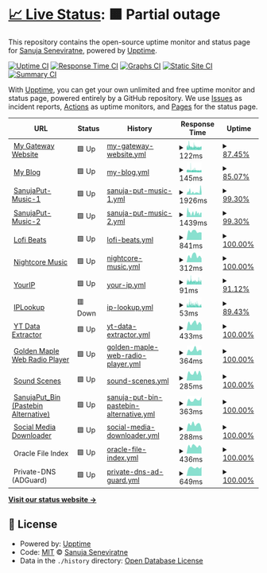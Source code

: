 # [📈 Live Status](https://status.sanuja.biz): <!--live status--> **🟧 Partial outage**

This repository contains the open-source uptime monitor and status page for [Sanuja Seneviratne](https://sanuja.biz/), powered by [Upptime](https://github.com/upptime/upptime).

[![Uptime CI](https://github.com/SanujaNS/SanujaPut-Status/workflows/Uptime%20CI/badge.svg)](https://github.com/SanujaNS/SanujaPut-Status/actions?query=workflow%3A%22Uptime+CI%22)
[![Response Time CI](https://github.com/SanujaNS/SanujaPut-Status/workflows/Response%20Time%20CI/badge.svg)](https://github.com/SanujaNS/SanujaPut-Status/actions?query=workflow%3A%22Response+Time+CI%22)
[![Graphs CI](https://github.com/SanujaNS/SanujaPut-Status/workflows/Graphs%20CI/badge.svg)](https://github.com/SanujaNS/SanujaPut-Status/actions?query=workflow%3A%22Graphs+CI%22)
[![Static Site CI](https://github.com/SanujaNS/SanujaPut-Status/workflows/Static%20Site%20CI/badge.svg)](https://github.com/SanujaNS/SanujaPut-Status/actions?query=workflow%3A%22Static+Site+CI%22)
[![Summary CI](https://github.com/SanujaNS/SanujaPut-Status/workflows/Summary%20CI/badge.svg)](https://github.com/SanujaNS/SanujaPut-Status/actions?query=workflow%3A%22Summary+CI%22)

With [Upptime](https://upptime.js.org), you can get your own unlimited and free uptime monitor and status page, powered entirely by a GitHub repository. We use [Issues](https://github.com/SanujaNS/SanujaPut-Status/issues) as incident reports, [Actions](https://github.com/SanujaNS/SanujaPut-Status/actions) as uptime monitors, and [Pages](https://status.sanuja.biz) for the status page.

<!--start: status pages-->
<!-- This summary is generated by Upptime (https://github.com/upptime/upptime) -->
<!-- Do not edit this manually, your changes will be overwritten -->
<!-- prettier-ignore -->
| URL | Status | History | Response Time | Uptime |
| --- | ------ | ------- | ------------- | ------ |
| <img alt="" src="https://icons.duckduckgo.com/ip3/sanuja.biz.ico" height="13"> [My Gateway Website](https://sanuja.biz/) | 🟩 Up | [my-gateway-website.yml](https://github.com/SanujaNS/SanujaPut-Status/commits/HEAD/history/my-gateway-website.yml) | <details><summary><img alt="Response time graph" src="./graphs/my-gateway-website/response-time-week.png" height="20"> 122ms</summary><br><a href="https://status.sanuja.biz/history/my-gateway-website"><img alt="Response time 90" src="https://img.shields.io/endpoint?url=https%3A%2F%2Fraw.githubusercontent.com%2FSanujaNS%2FSanujaPut-Status%2FHEAD%2Fapi%2Fmy-gateway-website%2Fresponse-time.json"></a><br><a href="https://status.sanuja.biz/history/my-gateway-website"><img alt="24-hour response time 115" src="https://img.shields.io/endpoint?url=https%3A%2F%2Fraw.githubusercontent.com%2FSanujaNS%2FSanujaPut-Status%2FHEAD%2Fapi%2Fmy-gateway-website%2Fresponse-time-day.json"></a><br><a href="https://status.sanuja.biz/history/my-gateway-website"><img alt="7-day response time 122" src="https://img.shields.io/endpoint?url=https%3A%2F%2Fraw.githubusercontent.com%2FSanujaNS%2FSanujaPut-Status%2FHEAD%2Fapi%2Fmy-gateway-website%2Fresponse-time-week.json"></a><br><a href="https://status.sanuja.biz/history/my-gateway-website"><img alt="30-day response time 117" src="https://img.shields.io/endpoint?url=https%3A%2F%2Fraw.githubusercontent.com%2FSanujaNS%2FSanujaPut-Status%2FHEAD%2Fapi%2Fmy-gateway-website%2Fresponse-time-month.json"></a><br><a href="https://status.sanuja.biz/history/my-gateway-website"><img alt="1-year response time 95" src="https://img.shields.io/endpoint?url=https%3A%2F%2Fraw.githubusercontent.com%2FSanujaNS%2FSanujaPut-Status%2FHEAD%2Fapi%2Fmy-gateway-website%2Fresponse-time-year.json"></a></details> | <details><summary><a href="https://status.sanuja.biz/history/my-gateway-website">87.45%</a></summary><a href="https://status.sanuja.biz/history/my-gateway-website"><img alt="All-time uptime 99.65%" src="https://img.shields.io/endpoint?url=https%3A%2F%2Fraw.githubusercontent.com%2FSanujaNS%2FSanujaPut-Status%2FHEAD%2Fapi%2Fmy-gateway-website%2Fuptime.json"></a><br><a href="https://status.sanuja.biz/history/my-gateway-website"><img alt="24-hour uptime 85.04%" src="https://img.shields.io/endpoint?url=https%3A%2F%2Fraw.githubusercontent.com%2FSanujaNS%2FSanujaPut-Status%2FHEAD%2Fapi%2Fmy-gateway-website%2Fuptime-day.json"></a><br><a href="https://status.sanuja.biz/history/my-gateway-website"><img alt="7-day uptime 87.45%" src="https://img.shields.io/endpoint?url=https%3A%2F%2Fraw.githubusercontent.com%2FSanujaNS%2FSanujaPut-Status%2FHEAD%2Fapi%2Fmy-gateway-website%2Fuptime-week.json"></a><br><a href="https://status.sanuja.biz/history/my-gateway-website"><img alt="30-day uptime 96.93%" src="https://img.shields.io/endpoint?url=https%3A%2F%2Fraw.githubusercontent.com%2FSanujaNS%2FSanujaPut-Status%2FHEAD%2Fapi%2Fmy-gateway-website%2Fuptime-month.json"></a><br><a href="https://status.sanuja.biz/history/my-gateway-website"><img alt="1-year uptime 99.74%" src="https://img.shields.io/endpoint?url=https%3A%2F%2Fraw.githubusercontent.com%2FSanujaNS%2FSanujaPut-Status%2FHEAD%2Fapi%2Fmy-gateway-website%2Fuptime-year.json"></a></details>
| <img alt="" src="https://icons.duckduckgo.com/ip3/sanujas.com.ico" height="13"> [My Blog](https://sanujas.com/) | 🟩 Up | [my-blog.yml](https://github.com/SanujaNS/SanujaPut-Status/commits/HEAD/history/my-blog.yml) | <details><summary><img alt="Response time graph" src="./graphs/my-blog/response-time-week.png" height="20"> 145ms</summary><br><a href="https://status.sanuja.biz/history/my-blog"><img alt="Response time 114" src="https://img.shields.io/endpoint?url=https%3A%2F%2Fraw.githubusercontent.com%2FSanujaNS%2FSanujaPut-Status%2FHEAD%2Fapi%2Fmy-blog%2Fresponse-time.json"></a><br><a href="https://status.sanuja.biz/history/my-blog"><img alt="24-hour response time 128" src="https://img.shields.io/endpoint?url=https%3A%2F%2Fraw.githubusercontent.com%2FSanujaNS%2FSanujaPut-Status%2FHEAD%2Fapi%2Fmy-blog%2Fresponse-time-day.json"></a><br><a href="https://status.sanuja.biz/history/my-blog"><img alt="7-day response time 145" src="https://img.shields.io/endpoint?url=https%3A%2F%2Fraw.githubusercontent.com%2FSanujaNS%2FSanujaPut-Status%2FHEAD%2Fapi%2Fmy-blog%2Fresponse-time-week.json"></a><br><a href="https://status.sanuja.biz/history/my-blog"><img alt="30-day response time 141" src="https://img.shields.io/endpoint?url=https%3A%2F%2Fraw.githubusercontent.com%2FSanujaNS%2FSanujaPut-Status%2FHEAD%2Fapi%2Fmy-blog%2Fresponse-time-month.json"></a><br><a href="https://status.sanuja.biz/history/my-blog"><img alt="1-year response time 122" src="https://img.shields.io/endpoint?url=https%3A%2F%2Fraw.githubusercontent.com%2FSanujaNS%2FSanujaPut-Status%2FHEAD%2Fapi%2Fmy-blog%2Fresponse-time-year.json"></a></details> | <details><summary><a href="https://status.sanuja.biz/history/my-blog">85.07%</a></summary><a href="https://status.sanuja.biz/history/my-blog"><img alt="All-time uptime 99.62%" src="https://img.shields.io/endpoint?url=https%3A%2F%2Fraw.githubusercontent.com%2FSanujaNS%2FSanujaPut-Status%2FHEAD%2Fapi%2Fmy-blog%2Fuptime.json"></a><br><a href="https://status.sanuja.biz/history/my-blog"><img alt="24-hour uptime 88.50%" src="https://img.shields.io/endpoint?url=https%3A%2F%2Fraw.githubusercontent.com%2FSanujaNS%2FSanujaPut-Status%2FHEAD%2Fapi%2Fmy-blog%2Fuptime-day.json"></a><br><a href="https://status.sanuja.biz/history/my-blog"><img alt="7-day uptime 85.07%" src="https://img.shields.io/endpoint?url=https%3A%2F%2Fraw.githubusercontent.com%2FSanujaNS%2FSanujaPut-Status%2FHEAD%2Fapi%2Fmy-blog%2Fuptime-week.json"></a><br><a href="https://status.sanuja.biz/history/my-blog"><img alt="30-day uptime 96.34%" src="https://img.shields.io/endpoint?url=https%3A%2F%2Fraw.githubusercontent.com%2FSanujaNS%2FSanujaPut-Status%2FHEAD%2Fapi%2Fmy-blog%2Fuptime-month.json"></a><br><a href="https://status.sanuja.biz/history/my-blog"><img alt="1-year uptime 99.70%" src="https://img.shields.io/endpoint?url=https%3A%2F%2Fraw.githubusercontent.com%2FSanujaNS%2FSanujaPut-Status%2FHEAD%2Fapi%2Fmy-blog%2Fuptime-year.json"></a></details>
| <img alt="" src="https://icons.duckduckgo.com/ip3/smusic.sanujas.eu.org.ico" height="13"> [SanujaPut-Music-1](https://smusic.sanujas.eu.org/) | 🟩 Up | [sanuja-put-music-1.yml](https://github.com/SanujaNS/SanujaPut-Status/commits/HEAD/history/sanuja-put-music-1.yml) | <details><summary><img alt="Response time graph" src="./graphs/sanuja-put-music-1/response-time-week.png" height="20"> 1926ms</summary><br><a href="https://status.sanuja.biz/history/sanuja-put-music-1"><img alt="Response time 1796" src="https://img.shields.io/endpoint?url=https%3A%2F%2Fraw.githubusercontent.com%2FSanujaNS%2FSanujaPut-Status%2FHEAD%2Fapi%2Fsanuja-put-music-1%2Fresponse-time.json"></a><br><a href="https://status.sanuja.biz/history/sanuja-put-music-1"><img alt="24-hour response time 1430" src="https://img.shields.io/endpoint?url=https%3A%2F%2Fraw.githubusercontent.com%2FSanujaNS%2FSanujaPut-Status%2FHEAD%2Fapi%2Fsanuja-put-music-1%2Fresponse-time-day.json"></a><br><a href="https://status.sanuja.biz/history/sanuja-put-music-1"><img alt="7-day response time 1926" src="https://img.shields.io/endpoint?url=https%3A%2F%2Fraw.githubusercontent.com%2FSanujaNS%2FSanujaPut-Status%2FHEAD%2Fapi%2Fsanuja-put-music-1%2Fresponse-time-week.json"></a><br><a href="https://status.sanuja.biz/history/sanuja-put-music-1"><img alt="30-day response time 1547" src="https://img.shields.io/endpoint?url=https%3A%2F%2Fraw.githubusercontent.com%2FSanujaNS%2FSanujaPut-Status%2FHEAD%2Fapi%2Fsanuja-put-music-1%2Fresponse-time-month.json"></a><br><a href="https://status.sanuja.biz/history/sanuja-put-music-1"><img alt="1-year response time 1807" src="https://img.shields.io/endpoint?url=https%3A%2F%2Fraw.githubusercontent.com%2FSanujaNS%2FSanujaPut-Status%2FHEAD%2Fapi%2Fsanuja-put-music-1%2Fresponse-time-year.json"></a></details> | <details><summary><a href="https://status.sanuja.biz/history/sanuja-put-music-1">99.30%</a></summary><a href="https://status.sanuja.biz/history/sanuja-put-music-1"><img alt="All-time uptime 72.01%" src="https://img.shields.io/endpoint?url=https%3A%2F%2Fraw.githubusercontent.com%2FSanujaNS%2FSanujaPut-Status%2FHEAD%2Fapi%2Fsanuja-put-music-1%2Fuptime.json"></a><br><a href="https://status.sanuja.biz/history/sanuja-put-music-1"><img alt="24-hour uptime 100.00%" src="https://img.shields.io/endpoint?url=https%3A%2F%2Fraw.githubusercontent.com%2FSanujaNS%2FSanujaPut-Status%2FHEAD%2Fapi%2Fsanuja-put-music-1%2Fuptime-day.json"></a><br><a href="https://status.sanuja.biz/history/sanuja-put-music-1"><img alt="7-day uptime 99.30%" src="https://img.shields.io/endpoint?url=https%3A%2F%2Fraw.githubusercontent.com%2FSanujaNS%2FSanujaPut-Status%2FHEAD%2Fapi%2Fsanuja-put-music-1%2Fuptime-week.json"></a><br><a href="https://status.sanuja.biz/history/sanuja-put-music-1"><img alt="30-day uptime 99.60%" src="https://img.shields.io/endpoint?url=https%3A%2F%2Fraw.githubusercontent.com%2FSanujaNS%2FSanujaPut-Status%2FHEAD%2Fapi%2Fsanuja-put-music-1%2Fuptime-month.json"></a><br><a href="https://status.sanuja.biz/history/sanuja-put-music-1"><img alt="1-year uptime 71.14%" src="https://img.shields.io/endpoint?url=https%3A%2F%2Fraw.githubusercontent.com%2FSanujaNS%2FSanujaPut-Status%2FHEAD%2Fapi%2Fsanuja-put-music-1%2Fuptime-year.json"></a></details>
| <img alt="" src="https://icons.duckduckgo.com/ip3/sanujas.serv00.net.ico" height="13"> [SanujaPut-Music-2](https://sanujas.serv00.net/) | 🟩 Up | [sanuja-put-music-2.yml](https://github.com/SanujaNS/SanujaPut-Status/commits/HEAD/history/sanuja-put-music-2.yml) | <details><summary><img alt="Response time graph" src="./graphs/sanuja-put-music-2/response-time-week.png" height="20"> 1439ms</summary><br><a href="https://status.sanuja.biz/history/sanuja-put-music-2"><img alt="Response time 1645" src="https://img.shields.io/endpoint?url=https%3A%2F%2Fraw.githubusercontent.com%2FSanujaNS%2FSanujaPut-Status%2FHEAD%2Fapi%2Fsanuja-put-music-2%2Fresponse-time.json"></a><br><a href="https://status.sanuja.biz/history/sanuja-put-music-2"><img alt="24-hour response time 1489" src="https://img.shields.io/endpoint?url=https%3A%2F%2Fraw.githubusercontent.com%2FSanujaNS%2FSanujaPut-Status%2FHEAD%2Fapi%2Fsanuja-put-music-2%2Fresponse-time-day.json"></a><br><a href="https://status.sanuja.biz/history/sanuja-put-music-2"><img alt="7-day response time 1439" src="https://img.shields.io/endpoint?url=https%3A%2F%2Fraw.githubusercontent.com%2FSanujaNS%2FSanujaPut-Status%2FHEAD%2Fapi%2Fsanuja-put-music-2%2Fresponse-time-week.json"></a><br><a href="https://status.sanuja.biz/history/sanuja-put-music-2"><img alt="30-day response time 1354" src="https://img.shields.io/endpoint?url=https%3A%2F%2Fraw.githubusercontent.com%2FSanujaNS%2FSanujaPut-Status%2FHEAD%2Fapi%2Fsanuja-put-music-2%2Fresponse-time-month.json"></a><br><a href="https://status.sanuja.biz/history/sanuja-put-music-2"><img alt="1-year response time 1567" src="https://img.shields.io/endpoint?url=https%3A%2F%2Fraw.githubusercontent.com%2FSanujaNS%2FSanujaPut-Status%2FHEAD%2Fapi%2Fsanuja-put-music-2%2Fresponse-time-year.json"></a></details> | <details><summary><a href="https://status.sanuja.biz/history/sanuja-put-music-2">99.30%</a></summary><a href="https://status.sanuja.biz/history/sanuja-put-music-2"><img alt="All-time uptime 99.85%" src="https://img.shields.io/endpoint?url=https%3A%2F%2Fraw.githubusercontent.com%2FSanujaNS%2FSanujaPut-Status%2FHEAD%2Fapi%2Fsanuja-put-music-2%2Fuptime.json"></a><br><a href="https://status.sanuja.biz/history/sanuja-put-music-2"><img alt="24-hour uptime 100.00%" src="https://img.shields.io/endpoint?url=https%3A%2F%2Fraw.githubusercontent.com%2FSanujaNS%2FSanujaPut-Status%2FHEAD%2Fapi%2Fsanuja-put-music-2%2Fuptime-day.json"></a><br><a href="https://status.sanuja.biz/history/sanuja-put-music-2"><img alt="7-day uptime 99.30%" src="https://img.shields.io/endpoint?url=https%3A%2F%2Fraw.githubusercontent.com%2FSanujaNS%2FSanujaPut-Status%2FHEAD%2Fapi%2Fsanuja-put-music-2%2Fuptime-week.json"></a><br><a href="https://status.sanuja.biz/history/sanuja-put-music-2"><img alt="30-day uptime 99.60%" src="https://img.shields.io/endpoint?url=https%3A%2F%2Fraw.githubusercontent.com%2FSanujaNS%2FSanujaPut-Status%2FHEAD%2Fapi%2Fsanuja-put-music-2%2Fuptime-month.json"></a><br><a href="https://status.sanuja.biz/history/sanuja-put-music-2"><img alt="1-year uptime 99.84%" src="https://img.shields.io/endpoint?url=https%3A%2F%2Fraw.githubusercontent.com%2FSanujaNS%2FSanujaPut-Status%2FHEAD%2Fapi%2Fsanuja-put-music-2%2Fuptime-year.json"></a></details>
| <img alt="" src="https://icons.duckduckgo.com/ip3/sanuja.rf.gd.ico" height="13"> [Lofi Beats](https://sanuja.rf.gd/) | 🟩 Up | [lofi-beats.yml](https://github.com/SanujaNS/SanujaPut-Status/commits/HEAD/history/lofi-beats.yml) | <details><summary><img alt="Response time graph" src="./graphs/lofi-beats/response-time-week.png" height="20"> 841ms</summary><br><a href="https://status.sanuja.biz/history/lofi-beats"><img alt="Response time 623" src="https://img.shields.io/endpoint?url=https%3A%2F%2Fraw.githubusercontent.com%2FSanujaNS%2FSanujaPut-Status%2FHEAD%2Fapi%2Flofi-beats%2Fresponse-time.json"></a><br><a href="https://status.sanuja.biz/history/lofi-beats"><img alt="24-hour response time 735" src="https://img.shields.io/endpoint?url=https%3A%2F%2Fraw.githubusercontent.com%2FSanujaNS%2FSanujaPut-Status%2FHEAD%2Fapi%2Flofi-beats%2Fresponse-time-day.json"></a><br><a href="https://status.sanuja.biz/history/lofi-beats"><img alt="7-day response time 841" src="https://img.shields.io/endpoint?url=https%3A%2F%2Fraw.githubusercontent.com%2FSanujaNS%2FSanujaPut-Status%2FHEAD%2Fapi%2Flofi-beats%2Fresponse-time-week.json"></a><br><a href="https://status.sanuja.biz/history/lofi-beats"><img alt="30-day response time 909" src="https://img.shields.io/endpoint?url=https%3A%2F%2Fraw.githubusercontent.com%2FSanujaNS%2FSanujaPut-Status%2FHEAD%2Fapi%2Flofi-beats%2Fresponse-time-month.json"></a><br><a href="https://status.sanuja.biz/history/lofi-beats"><img alt="1-year response time 603" src="https://img.shields.io/endpoint?url=https%3A%2F%2Fraw.githubusercontent.com%2FSanujaNS%2FSanujaPut-Status%2FHEAD%2Fapi%2Flofi-beats%2Fresponse-time-year.json"></a></details> | <details><summary><a href="https://status.sanuja.biz/history/lofi-beats">100.00%</a></summary><a href="https://status.sanuja.biz/history/lofi-beats"><img alt="All-time uptime 99.72%" src="https://img.shields.io/endpoint?url=https%3A%2F%2Fraw.githubusercontent.com%2FSanujaNS%2FSanujaPut-Status%2FHEAD%2Fapi%2Flofi-beats%2Fuptime.json"></a><br><a href="https://status.sanuja.biz/history/lofi-beats"><img alt="24-hour uptime 100.00%" src="https://img.shields.io/endpoint?url=https%3A%2F%2Fraw.githubusercontent.com%2FSanujaNS%2FSanujaPut-Status%2FHEAD%2Fapi%2Flofi-beats%2Fuptime-day.json"></a><br><a href="https://status.sanuja.biz/history/lofi-beats"><img alt="7-day uptime 100.00%" src="https://img.shields.io/endpoint?url=https%3A%2F%2Fraw.githubusercontent.com%2FSanujaNS%2FSanujaPut-Status%2FHEAD%2Fapi%2Flofi-beats%2Fuptime-week.json"></a><br><a href="https://status.sanuja.biz/history/lofi-beats"><img alt="30-day uptime 100.00%" src="https://img.shields.io/endpoint?url=https%3A%2F%2Fraw.githubusercontent.com%2FSanujaNS%2FSanujaPut-Status%2FHEAD%2Fapi%2Flofi-beats%2Fuptime-month.json"></a><br><a href="https://status.sanuja.biz/history/lofi-beats"><img alt="1-year uptime 99.87%" src="https://img.shields.io/endpoint?url=https%3A%2F%2Fraw.githubusercontent.com%2FSanujaNS%2FSanujaPut-Status%2FHEAD%2Fapi%2Flofi-beats%2Fuptime-year.json"></a></details>
| <img alt="" src="https://icons.duckduckgo.com/ip3/ncore.sanujas.eu.org.ico" height="13"> [Nightcore Music](https://ncore.sanujas.eu.org/) | 🟩 Up | [nightcore-music.yml](https://github.com/SanujaNS/SanujaPut-Status/commits/HEAD/history/nightcore-music.yml) | <details><summary><img alt="Response time graph" src="./graphs/nightcore-music/response-time-week.png" height="20"> 312ms</summary><br><a href="https://status.sanuja.biz/history/nightcore-music"><img alt="Response time 552" src="https://img.shields.io/endpoint?url=https%3A%2F%2Fraw.githubusercontent.com%2FSanujaNS%2FSanujaPut-Status%2FHEAD%2Fapi%2Fnightcore-music%2Fresponse-time.json"></a><br><a href="https://status.sanuja.biz/history/nightcore-music"><img alt="24-hour response time 189" src="https://img.shields.io/endpoint?url=https%3A%2F%2Fraw.githubusercontent.com%2FSanujaNS%2FSanujaPut-Status%2FHEAD%2Fapi%2Fnightcore-music%2Fresponse-time-day.json"></a><br><a href="https://status.sanuja.biz/history/nightcore-music"><img alt="7-day response time 312" src="https://img.shields.io/endpoint?url=https%3A%2F%2Fraw.githubusercontent.com%2FSanujaNS%2FSanujaPut-Status%2FHEAD%2Fapi%2Fnightcore-music%2Fresponse-time-week.json"></a><br><a href="https://status.sanuja.biz/history/nightcore-music"><img alt="30-day response time 608" src="https://img.shields.io/endpoint?url=https%3A%2F%2Fraw.githubusercontent.com%2FSanujaNS%2FSanujaPut-Status%2FHEAD%2Fapi%2Fnightcore-music%2Fresponse-time-month.json"></a><br><a href="https://status.sanuja.biz/history/nightcore-music"><img alt="1-year response time 552" src="https://img.shields.io/endpoint?url=https%3A%2F%2Fraw.githubusercontent.com%2FSanujaNS%2FSanujaPut-Status%2FHEAD%2Fapi%2Fnightcore-music%2Fresponse-time-year.json"></a></details> | <details><summary><a href="https://status.sanuja.biz/history/nightcore-music">100.00%</a></summary><a href="https://status.sanuja.biz/history/nightcore-music"><img alt="All-time uptime 97.54%" src="https://img.shields.io/endpoint?url=https%3A%2F%2Fraw.githubusercontent.com%2FSanujaNS%2FSanujaPut-Status%2FHEAD%2Fapi%2Fnightcore-music%2Fuptime.json"></a><br><a href="https://status.sanuja.biz/history/nightcore-music"><img alt="24-hour uptime 100.00%" src="https://img.shields.io/endpoint?url=https%3A%2F%2Fraw.githubusercontent.com%2FSanujaNS%2FSanujaPut-Status%2FHEAD%2Fapi%2Fnightcore-music%2Fuptime-day.json"></a><br><a href="https://status.sanuja.biz/history/nightcore-music"><img alt="7-day uptime 100.00%" src="https://img.shields.io/endpoint?url=https%3A%2F%2Fraw.githubusercontent.com%2FSanujaNS%2FSanujaPut-Status%2FHEAD%2Fapi%2Fnightcore-music%2Fuptime-week.json"></a><br><a href="https://status.sanuja.biz/history/nightcore-music"><img alt="30-day uptime 99.90%" src="https://img.shields.io/endpoint?url=https%3A%2F%2Fraw.githubusercontent.com%2FSanujaNS%2FSanujaPut-Status%2FHEAD%2Fapi%2Fnightcore-music%2Fuptime-month.json"></a><br><a href="https://status.sanuja.biz/history/nightcore-music"><img alt="1-year uptime 97.54%" src="https://img.shields.io/endpoint?url=https%3A%2F%2Fraw.githubusercontent.com%2FSanujaNS%2FSanujaPut-Status%2FHEAD%2Fapi%2Fnightcore-music%2Fuptime-year.json"></a></details>
| <img alt="" src="https://icons.duckduckgo.com/ip3/sanuja.biz.ico" height="13"> [YourIP](https://sanuja.biz/projects/tools/yourip) | 🟩 Up | [your-ip.yml](https://github.com/SanujaNS/SanujaPut-Status/commits/HEAD/history/your-ip.yml) | <details><summary><img alt="Response time graph" src="./graphs/your-ip/response-time-week.png" height="20"> 91ms</summary><br><a href="https://status.sanuja.biz/history/your-ip"><img alt="Response time 49" src="https://img.shields.io/endpoint?url=https%3A%2F%2Fraw.githubusercontent.com%2FSanujaNS%2FSanujaPut-Status%2FHEAD%2Fapi%2Fyour-ip%2Fresponse-time.json"></a><br><a href="https://status.sanuja.biz/history/your-ip"><img alt="24-hour response time 87" src="https://img.shields.io/endpoint?url=https%3A%2F%2Fraw.githubusercontent.com%2FSanujaNS%2FSanujaPut-Status%2FHEAD%2Fapi%2Fyour-ip%2Fresponse-time-day.json"></a><br><a href="https://status.sanuja.biz/history/your-ip"><img alt="7-day response time 91" src="https://img.shields.io/endpoint?url=https%3A%2F%2Fraw.githubusercontent.com%2FSanujaNS%2FSanujaPut-Status%2FHEAD%2Fapi%2Fyour-ip%2Fresponse-time-week.json"></a><br><a href="https://status.sanuja.biz/history/your-ip"><img alt="30-day response time 84" src="https://img.shields.io/endpoint?url=https%3A%2F%2Fraw.githubusercontent.com%2FSanujaNS%2FSanujaPut-Status%2FHEAD%2Fapi%2Fyour-ip%2Fresponse-time-month.json"></a><br><a href="https://status.sanuja.biz/history/your-ip"><img alt="1-year response time 53" src="https://img.shields.io/endpoint?url=https%3A%2F%2Fraw.githubusercontent.com%2FSanujaNS%2FSanujaPut-Status%2FHEAD%2Fapi%2Fyour-ip%2Fresponse-time-year.json"></a></details> | <details><summary><a href="https://status.sanuja.biz/history/your-ip">91.12%</a></summary><a href="https://status.sanuja.biz/history/your-ip"><img alt="All-time uptime 99.69%" src="https://img.shields.io/endpoint?url=https%3A%2F%2Fraw.githubusercontent.com%2FSanujaNS%2FSanujaPut-Status%2FHEAD%2Fapi%2Fyour-ip%2Fuptime.json"></a><br><a href="https://status.sanuja.biz/history/your-ip"><img alt="24-hour uptime 93.03%" src="https://img.shields.io/endpoint?url=https%3A%2F%2Fraw.githubusercontent.com%2FSanujaNS%2FSanujaPut-Status%2FHEAD%2Fapi%2Fyour-ip%2Fuptime-day.json"></a><br><a href="https://status.sanuja.biz/history/your-ip"><img alt="7-day uptime 91.12%" src="https://img.shields.io/endpoint?url=https%3A%2F%2Fraw.githubusercontent.com%2FSanujaNS%2FSanujaPut-Status%2FHEAD%2Fapi%2Fyour-ip%2Fuptime-week.json"></a><br><a href="https://status.sanuja.biz/history/your-ip"><img alt="30-day uptime 97.78%" src="https://img.shields.io/endpoint?url=https%3A%2F%2Fraw.githubusercontent.com%2FSanujaNS%2FSanujaPut-Status%2FHEAD%2Fapi%2Fyour-ip%2Fuptime-month.json"></a><br><a href="https://status.sanuja.biz/history/your-ip"><img alt="1-year uptime 99.82%" src="https://img.shields.io/endpoint?url=https%3A%2F%2Fraw.githubusercontent.com%2FSanujaNS%2FSanujaPut-Status%2FHEAD%2Fapi%2Fyour-ip%2Fuptime-year.json"></a></details>
| <img alt="" src="https://icons.duckduckgo.com/ip3/sanuja.biz.ico" height="13"> [IPLookup](https://sanuja.biz/projects/tools/iplookup) | 🟥 Down | [ip-lookup.yml](https://github.com/SanujaNS/SanujaPut-Status/commits/HEAD/history/ip-lookup.yml) | <details><summary><img alt="Response time graph" src="./graphs/ip-lookup/response-time-week.png" height="20"> 53ms</summary><br><a href="https://status.sanuja.biz/history/ip-lookup"><img alt="Response time 22" src="https://img.shields.io/endpoint?url=https%3A%2F%2Fraw.githubusercontent.com%2FSanujaNS%2FSanujaPut-Status%2FHEAD%2Fapi%2Fip-lookup%2Fresponse-time.json"></a><br><a href="https://status.sanuja.biz/history/ip-lookup"><img alt="24-hour response time 48" src="https://img.shields.io/endpoint?url=https%3A%2F%2Fraw.githubusercontent.com%2FSanujaNS%2FSanujaPut-Status%2FHEAD%2Fapi%2Fip-lookup%2Fresponse-time-day.json"></a><br><a href="https://status.sanuja.biz/history/ip-lookup"><img alt="7-day response time 53" src="https://img.shields.io/endpoint?url=https%3A%2F%2Fraw.githubusercontent.com%2FSanujaNS%2FSanujaPut-Status%2FHEAD%2Fapi%2Fip-lookup%2Fresponse-time-week.json"></a><br><a href="https://status.sanuja.biz/history/ip-lookup"><img alt="30-day response time 47" src="https://img.shields.io/endpoint?url=https%3A%2F%2Fraw.githubusercontent.com%2FSanujaNS%2FSanujaPut-Status%2FHEAD%2Fapi%2Fip-lookup%2Fresponse-time-month.json"></a><br><a href="https://status.sanuja.biz/history/ip-lookup"><img alt="1-year response time 24" src="https://img.shields.io/endpoint?url=https%3A%2F%2Fraw.githubusercontent.com%2FSanujaNS%2FSanujaPut-Status%2FHEAD%2Fapi%2Fip-lookup%2Fresponse-time-year.json"></a></details> | <details><summary><a href="https://status.sanuja.biz/history/ip-lookup">89.43%</a></summary><a href="https://status.sanuja.biz/history/ip-lookup"><img alt="All-time uptime 99.67%" src="https://img.shields.io/endpoint?url=https%3A%2F%2Fraw.githubusercontent.com%2FSanujaNS%2FSanujaPut-Status%2FHEAD%2Fapi%2Fip-lookup%2Fuptime.json"></a><br><a href="https://status.sanuja.biz/history/ip-lookup"><img alt="24-hour uptime 84.90%" src="https://img.shields.io/endpoint?url=https%3A%2F%2Fraw.githubusercontent.com%2FSanujaNS%2FSanujaPut-Status%2FHEAD%2Fapi%2Fip-lookup%2Fuptime-day.json"></a><br><a href="https://status.sanuja.biz/history/ip-lookup"><img alt="7-day uptime 89.43%" src="https://img.shields.io/endpoint?url=https%3A%2F%2Fraw.githubusercontent.com%2FSanujaNS%2FSanujaPut-Status%2FHEAD%2Fapi%2Fip-lookup%2Fuptime-week.json"></a><br><a href="https://status.sanuja.biz/history/ip-lookup"><img alt="30-day uptime 97.45%" src="https://img.shields.io/endpoint?url=https%3A%2F%2Fraw.githubusercontent.com%2FSanujaNS%2FSanujaPut-Status%2FHEAD%2Fapi%2Fip-lookup%2Fuptime-month.json"></a><br><a href="https://status.sanuja.biz/history/ip-lookup"><img alt="1-year uptime 99.79%" src="https://img.shields.io/endpoint?url=https%3A%2F%2Fraw.githubusercontent.com%2FSanujaNS%2FSanujaPut-Status%2FHEAD%2Fapi%2Fip-lookup%2Fuptime-year.json"></a></details>
| <img alt="" src="https://icons.duckduckgo.com/ip3/yt.sanuja.eu.org.ico" height="13"> [YT Data Extractor](https://yt.sanuja.eu.org/) | 🟩 Up | [yt-data-extractor.yml](https://github.com/SanujaNS/SanujaPut-Status/commits/HEAD/history/yt-data-extractor.yml) | <details><summary><img alt="Response time graph" src="./graphs/yt-data-extractor/response-time-week.png" height="20"> 433ms</summary><br><a href="https://status.sanuja.biz/history/yt-data-extractor"><img alt="Response time 1048" src="https://img.shields.io/endpoint?url=https%3A%2F%2Fraw.githubusercontent.com%2FSanujaNS%2FSanujaPut-Status%2FHEAD%2Fapi%2Fyt-data-extractor%2Fresponse-time.json"></a><br><a href="https://status.sanuja.biz/history/yt-data-extractor"><img alt="24-hour response time 332" src="https://img.shields.io/endpoint?url=https%3A%2F%2Fraw.githubusercontent.com%2FSanujaNS%2FSanujaPut-Status%2FHEAD%2Fapi%2Fyt-data-extractor%2Fresponse-time-day.json"></a><br><a href="https://status.sanuja.biz/history/yt-data-extractor"><img alt="7-day response time 433" src="https://img.shields.io/endpoint?url=https%3A%2F%2Fraw.githubusercontent.com%2FSanujaNS%2FSanujaPut-Status%2FHEAD%2Fapi%2Fyt-data-extractor%2Fresponse-time-week.json"></a><br><a href="https://status.sanuja.biz/history/yt-data-extractor"><img alt="30-day response time 1535" src="https://img.shields.io/endpoint?url=https%3A%2F%2Fraw.githubusercontent.com%2FSanujaNS%2FSanujaPut-Status%2FHEAD%2Fapi%2Fyt-data-extractor%2Fresponse-time-month.json"></a><br><a href="https://status.sanuja.biz/history/yt-data-extractor"><img alt="1-year response time 1048" src="https://img.shields.io/endpoint?url=https%3A%2F%2Fraw.githubusercontent.com%2FSanujaNS%2FSanujaPut-Status%2FHEAD%2Fapi%2Fyt-data-extractor%2Fresponse-time-year.json"></a></details> | <details><summary><a href="https://status.sanuja.biz/history/yt-data-extractor">100.00%</a></summary><a href="https://status.sanuja.biz/history/yt-data-extractor"><img alt="All-time uptime 96.21%" src="https://img.shields.io/endpoint?url=https%3A%2F%2Fraw.githubusercontent.com%2FSanujaNS%2FSanujaPut-Status%2FHEAD%2Fapi%2Fyt-data-extractor%2Fuptime.json"></a><br><a href="https://status.sanuja.biz/history/yt-data-extractor"><img alt="24-hour uptime 100.00%" src="https://img.shields.io/endpoint?url=https%3A%2F%2Fraw.githubusercontent.com%2FSanujaNS%2FSanujaPut-Status%2FHEAD%2Fapi%2Fyt-data-extractor%2Fuptime-day.json"></a><br><a href="https://status.sanuja.biz/history/yt-data-extractor"><img alt="7-day uptime 100.00%" src="https://img.shields.io/endpoint?url=https%3A%2F%2Fraw.githubusercontent.com%2FSanujaNS%2FSanujaPut-Status%2FHEAD%2Fapi%2Fyt-data-extractor%2Fuptime-week.json"></a><br><a href="https://status.sanuja.biz/history/yt-data-extractor"><img alt="30-day uptime 99.95%" src="https://img.shields.io/endpoint?url=https%3A%2F%2Fraw.githubusercontent.com%2FSanujaNS%2FSanujaPut-Status%2FHEAD%2Fapi%2Fyt-data-extractor%2Fuptime-month.json"></a><br><a href="https://status.sanuja.biz/history/yt-data-extractor"><img alt="1-year uptime 96.21%" src="https://img.shields.io/endpoint?url=https%3A%2F%2Fraw.githubusercontent.com%2FSanujaNS%2FSanujaPut-Status%2FHEAD%2Fapi%2Fyt-data-extractor%2Fuptime-year.json"></a></details>
| <img alt="" src="https://icons.duckduckgo.com/ip3/gm.sanuja.eu.org.ico" height="13"> [Golden Maple Web Radio Player](https://gm.sanuja.eu.org/) | 🟩 Up | [golden-maple-web-radio-player.yml](https://github.com/SanujaNS/SanujaPut-Status/commits/HEAD/history/golden-maple-web-radio-player.yml) | <details><summary><img alt="Response time graph" src="./graphs/golden-maple-web-radio-player/response-time-week.png" height="20"> 364ms</summary><br><a href="https://status.sanuja.biz/history/golden-maple-web-radio-player"><img alt="Response time 635" src="https://img.shields.io/endpoint?url=https%3A%2F%2Fraw.githubusercontent.com%2FSanujaNS%2FSanujaPut-Status%2FHEAD%2Fapi%2Fgolden-maple-web-radio-player%2Fresponse-time.json"></a><br><a href="https://status.sanuja.biz/history/golden-maple-web-radio-player"><img alt="24-hour response time 337" src="https://img.shields.io/endpoint?url=https%3A%2F%2Fraw.githubusercontent.com%2FSanujaNS%2FSanujaPut-Status%2FHEAD%2Fapi%2Fgolden-maple-web-radio-player%2Fresponse-time-day.json"></a><br><a href="https://status.sanuja.biz/history/golden-maple-web-radio-player"><img alt="7-day response time 364" src="https://img.shields.io/endpoint?url=https%3A%2F%2Fraw.githubusercontent.com%2FSanujaNS%2FSanujaPut-Status%2FHEAD%2Fapi%2Fgolden-maple-web-radio-player%2Fresponse-time-week.json"></a><br><a href="https://status.sanuja.biz/history/golden-maple-web-radio-player"><img alt="30-day response time 674" src="https://img.shields.io/endpoint?url=https%3A%2F%2Fraw.githubusercontent.com%2FSanujaNS%2FSanujaPut-Status%2FHEAD%2Fapi%2Fgolden-maple-web-radio-player%2Fresponse-time-month.json"></a><br><a href="https://status.sanuja.biz/history/golden-maple-web-radio-player"><img alt="1-year response time 635" src="https://img.shields.io/endpoint?url=https%3A%2F%2Fraw.githubusercontent.com%2FSanujaNS%2FSanujaPut-Status%2FHEAD%2Fapi%2Fgolden-maple-web-radio-player%2Fresponse-time-year.json"></a></details> | <details><summary><a href="https://status.sanuja.biz/history/golden-maple-web-radio-player">100.00%</a></summary><a href="https://status.sanuja.biz/history/golden-maple-web-radio-player"><img alt="All-time uptime 94.98%" src="https://img.shields.io/endpoint?url=https%3A%2F%2Fraw.githubusercontent.com%2FSanujaNS%2FSanujaPut-Status%2FHEAD%2Fapi%2Fgolden-maple-web-radio-player%2Fuptime.json"></a><br><a href="https://status.sanuja.biz/history/golden-maple-web-radio-player"><img alt="24-hour uptime 100.00%" src="https://img.shields.io/endpoint?url=https%3A%2F%2Fraw.githubusercontent.com%2FSanujaNS%2FSanujaPut-Status%2FHEAD%2Fapi%2Fgolden-maple-web-radio-player%2Fuptime-day.json"></a><br><a href="https://status.sanuja.biz/history/golden-maple-web-radio-player"><img alt="7-day uptime 100.00%" src="https://img.shields.io/endpoint?url=https%3A%2F%2Fraw.githubusercontent.com%2FSanujaNS%2FSanujaPut-Status%2FHEAD%2Fapi%2Fgolden-maple-web-radio-player%2Fuptime-week.json"></a><br><a href="https://status.sanuja.biz/history/golden-maple-web-radio-player"><img alt="30-day uptime 99.96%" src="https://img.shields.io/endpoint?url=https%3A%2F%2Fraw.githubusercontent.com%2FSanujaNS%2FSanujaPut-Status%2FHEAD%2Fapi%2Fgolden-maple-web-radio-player%2Fuptime-month.json"></a><br><a href="https://status.sanuja.biz/history/golden-maple-web-radio-player"><img alt="1-year uptime 94.98%" src="https://img.shields.io/endpoint?url=https%3A%2F%2Fraw.githubusercontent.com%2FSanujaNS%2FSanujaPut-Status%2FHEAD%2Fapi%2Fgolden-maple-web-radio-player%2Fuptime-year.json"></a></details>
| <img alt="" src="https://icons.duckduckgo.com/ip3/ss.sanuja.eu.org.ico" height="13"> [Sound Scenes](https://ss.sanuja.eu.org/) | 🟩 Up | [sound-scenes.yml](https://github.com/SanujaNS/SanujaPut-Status/commits/HEAD/history/sound-scenes.yml) | <details><summary><img alt="Response time graph" src="./graphs/sound-scenes/response-time-week.png" height="20"> 285ms</summary><br><a href="https://status.sanuja.biz/history/sound-scenes"><img alt="Response time 498" src="https://img.shields.io/endpoint?url=https%3A%2F%2Fraw.githubusercontent.com%2FSanujaNS%2FSanujaPut-Status%2FHEAD%2Fapi%2Fsound-scenes%2Fresponse-time.json"></a><br><a href="https://status.sanuja.biz/history/sound-scenes"><img alt="24-hour response time 160" src="https://img.shields.io/endpoint?url=https%3A%2F%2Fraw.githubusercontent.com%2FSanujaNS%2FSanujaPut-Status%2FHEAD%2Fapi%2Fsound-scenes%2Fresponse-time-day.json"></a><br><a href="https://status.sanuja.biz/history/sound-scenes"><img alt="7-day response time 285" src="https://img.shields.io/endpoint?url=https%3A%2F%2Fraw.githubusercontent.com%2FSanujaNS%2FSanujaPut-Status%2FHEAD%2Fapi%2Fsound-scenes%2Fresponse-time-week.json"></a><br><a href="https://status.sanuja.biz/history/sound-scenes"><img alt="30-day response time 354" src="https://img.shields.io/endpoint?url=https%3A%2F%2Fraw.githubusercontent.com%2FSanujaNS%2FSanujaPut-Status%2FHEAD%2Fapi%2Fsound-scenes%2Fresponse-time-month.json"></a><br><a href="https://status.sanuja.biz/history/sound-scenes"><img alt="1-year response time 498" src="https://img.shields.io/endpoint?url=https%3A%2F%2Fraw.githubusercontent.com%2FSanujaNS%2FSanujaPut-Status%2FHEAD%2Fapi%2Fsound-scenes%2Fresponse-time-year.json"></a></details> | <details><summary><a href="https://status.sanuja.biz/history/sound-scenes">100.00%</a></summary><a href="https://status.sanuja.biz/history/sound-scenes"><img alt="All-time uptime 94.98%" src="https://img.shields.io/endpoint?url=https%3A%2F%2Fraw.githubusercontent.com%2FSanujaNS%2FSanujaPut-Status%2FHEAD%2Fapi%2Fsound-scenes%2Fuptime.json"></a><br><a href="https://status.sanuja.biz/history/sound-scenes"><img alt="24-hour uptime 100.00%" src="https://img.shields.io/endpoint?url=https%3A%2F%2Fraw.githubusercontent.com%2FSanujaNS%2FSanujaPut-Status%2FHEAD%2Fapi%2Fsound-scenes%2Fuptime-day.json"></a><br><a href="https://status.sanuja.biz/history/sound-scenes"><img alt="7-day uptime 100.00%" src="https://img.shields.io/endpoint?url=https%3A%2F%2Fraw.githubusercontent.com%2FSanujaNS%2FSanujaPut-Status%2FHEAD%2Fapi%2Fsound-scenes%2Fuptime-week.json"></a><br><a href="https://status.sanuja.biz/history/sound-scenes"><img alt="30-day uptime 99.96%" src="https://img.shields.io/endpoint?url=https%3A%2F%2Fraw.githubusercontent.com%2FSanujaNS%2FSanujaPut-Status%2FHEAD%2Fapi%2Fsound-scenes%2Fuptime-month.json"></a><br><a href="https://status.sanuja.biz/history/sound-scenes"><img alt="1-year uptime 94.98%" src="https://img.shields.io/endpoint?url=https%3A%2F%2Fraw.githubusercontent.com%2FSanujaNS%2FSanujaPut-Status%2FHEAD%2Fapi%2Fsound-scenes%2Fuptime-year.json"></a></details>
| <img alt="" src="https://icons.duckduckgo.com/ip3/bin.sanuja.eu.org.ico" height="13"> [SanujaPut_Bin (Pastebin Alternative)](https://bin.sanuja.eu.org/) | 🟩 Up | [sanuja-put-bin-pastebin-alternative.yml](https://github.com/SanujaNS/SanujaPut-Status/commits/HEAD/history/sanuja-put-bin-pastebin-alternative.yml) | <details><summary><img alt="Response time graph" src="./graphs/sanuja-put-bin-pastebin-alternative/response-time-week.png" height="20"> 363ms</summary><br><a href="https://status.sanuja.biz/history/sanuja-put-bin-pastebin-alternative"><img alt="Response time 466" src="https://img.shields.io/endpoint?url=https%3A%2F%2Fraw.githubusercontent.com%2FSanujaNS%2FSanujaPut-Status%2FHEAD%2Fapi%2Fsanuja-put-bin-pastebin-alternative%2Fresponse-time.json"></a><br><a href="https://status.sanuja.biz/history/sanuja-put-bin-pastebin-alternative"><img alt="24-hour response time 525" src="https://img.shields.io/endpoint?url=https%3A%2F%2Fraw.githubusercontent.com%2FSanujaNS%2FSanujaPut-Status%2FHEAD%2Fapi%2Fsanuja-put-bin-pastebin-alternative%2Fresponse-time-day.json"></a><br><a href="https://status.sanuja.biz/history/sanuja-put-bin-pastebin-alternative"><img alt="7-day response time 363" src="https://img.shields.io/endpoint?url=https%3A%2F%2Fraw.githubusercontent.com%2FSanujaNS%2FSanujaPut-Status%2FHEAD%2Fapi%2Fsanuja-put-bin-pastebin-alternative%2Fresponse-time-week.json"></a><br><a href="https://status.sanuja.biz/history/sanuja-put-bin-pastebin-alternative"><img alt="30-day response time 447" src="https://img.shields.io/endpoint?url=https%3A%2F%2Fraw.githubusercontent.com%2FSanujaNS%2FSanujaPut-Status%2FHEAD%2Fapi%2Fsanuja-put-bin-pastebin-alternative%2Fresponse-time-month.json"></a><br><a href="https://status.sanuja.biz/history/sanuja-put-bin-pastebin-alternative"><img alt="1-year response time 466" src="https://img.shields.io/endpoint?url=https%3A%2F%2Fraw.githubusercontent.com%2FSanujaNS%2FSanujaPut-Status%2FHEAD%2Fapi%2Fsanuja-put-bin-pastebin-alternative%2Fresponse-time-year.json"></a></details> | <details><summary><a href="https://status.sanuja.biz/history/sanuja-put-bin-pastebin-alternative">100.00%</a></summary><a href="https://status.sanuja.biz/history/sanuja-put-bin-pastebin-alternative"><img alt="All-time uptime 94.99%" src="https://img.shields.io/endpoint?url=https%3A%2F%2Fraw.githubusercontent.com%2FSanujaNS%2FSanujaPut-Status%2FHEAD%2Fapi%2Fsanuja-put-bin-pastebin-alternative%2Fuptime.json"></a><br><a href="https://status.sanuja.biz/history/sanuja-put-bin-pastebin-alternative"><img alt="24-hour uptime 100.00%" src="https://img.shields.io/endpoint?url=https%3A%2F%2Fraw.githubusercontent.com%2FSanujaNS%2FSanujaPut-Status%2FHEAD%2Fapi%2Fsanuja-put-bin-pastebin-alternative%2Fuptime-day.json"></a><br><a href="https://status.sanuja.biz/history/sanuja-put-bin-pastebin-alternative"><img alt="7-day uptime 100.00%" src="https://img.shields.io/endpoint?url=https%3A%2F%2Fraw.githubusercontent.com%2FSanujaNS%2FSanujaPut-Status%2FHEAD%2Fapi%2Fsanuja-put-bin-pastebin-alternative%2Fuptime-week.json"></a><br><a href="https://status.sanuja.biz/history/sanuja-put-bin-pastebin-alternative"><img alt="30-day uptime 99.97%" src="https://img.shields.io/endpoint?url=https%3A%2F%2Fraw.githubusercontent.com%2FSanujaNS%2FSanujaPut-Status%2FHEAD%2Fapi%2Fsanuja-put-bin-pastebin-alternative%2Fuptime-month.json"></a><br><a href="https://status.sanuja.biz/history/sanuja-put-bin-pastebin-alternative"><img alt="1-year uptime 94.99%" src="https://img.shields.io/endpoint?url=https%3A%2F%2Fraw.githubusercontent.com%2FSanujaNS%2FSanujaPut-Status%2FHEAD%2Fapi%2Fsanuja-put-bin-pastebin-alternative%2Fuptime-year.json"></a></details>
| <img alt="" src="https://icons.duckduckgo.com/ip3/dl.sanuja.eu.org.ico" height="13"> [Social Media Downloader](https://dl.sanuja.eu.org/) | 🟩 Up | [social-media-downloader.yml](https://github.com/SanujaNS/SanujaPut-Status/commits/HEAD/history/social-media-downloader.yml) | <details><summary><img alt="Response time graph" src="./graphs/social-media-downloader/response-time-week.png" height="20"> 288ms</summary><br><a href="https://status.sanuja.biz/history/social-media-downloader"><img alt="Response time 465" src="https://img.shields.io/endpoint?url=https%3A%2F%2Fraw.githubusercontent.com%2FSanujaNS%2FSanujaPut-Status%2FHEAD%2Fapi%2Fsocial-media-downloader%2Fresponse-time.json"></a><br><a href="https://status.sanuja.biz/history/social-media-downloader"><img alt="24-hour response time 74" src="https://img.shields.io/endpoint?url=https%3A%2F%2Fraw.githubusercontent.com%2FSanujaNS%2FSanujaPut-Status%2FHEAD%2Fapi%2Fsocial-media-downloader%2Fresponse-time-day.json"></a><br><a href="https://status.sanuja.biz/history/social-media-downloader"><img alt="7-day response time 288" src="https://img.shields.io/endpoint?url=https%3A%2F%2Fraw.githubusercontent.com%2FSanujaNS%2FSanujaPut-Status%2FHEAD%2Fapi%2Fsocial-media-downloader%2Fresponse-time-week.json"></a><br><a href="https://status.sanuja.biz/history/social-media-downloader"><img alt="30-day response time 453" src="https://img.shields.io/endpoint?url=https%3A%2F%2Fraw.githubusercontent.com%2FSanujaNS%2FSanujaPut-Status%2FHEAD%2Fapi%2Fsocial-media-downloader%2Fresponse-time-month.json"></a><br><a href="https://status.sanuja.biz/history/social-media-downloader"><img alt="1-year response time 465" src="https://img.shields.io/endpoint?url=https%3A%2F%2Fraw.githubusercontent.com%2FSanujaNS%2FSanujaPut-Status%2FHEAD%2Fapi%2Fsocial-media-downloader%2Fresponse-time-year.json"></a></details> | <details><summary><a href="https://status.sanuja.biz/history/social-media-downloader">100.00%</a></summary><a href="https://status.sanuja.biz/history/social-media-downloader"><img alt="All-time uptime 96.49%" src="https://img.shields.io/endpoint?url=https%3A%2F%2Fraw.githubusercontent.com%2FSanujaNS%2FSanujaPut-Status%2FHEAD%2Fapi%2Fsocial-media-downloader%2Fuptime.json"></a><br><a href="https://status.sanuja.biz/history/social-media-downloader"><img alt="24-hour uptime 100.00%" src="https://img.shields.io/endpoint?url=https%3A%2F%2Fraw.githubusercontent.com%2FSanujaNS%2FSanujaPut-Status%2FHEAD%2Fapi%2Fsocial-media-downloader%2Fuptime-day.json"></a><br><a href="https://status.sanuja.biz/history/social-media-downloader"><img alt="7-day uptime 100.00%" src="https://img.shields.io/endpoint?url=https%3A%2F%2Fraw.githubusercontent.com%2FSanujaNS%2FSanujaPut-Status%2FHEAD%2Fapi%2Fsocial-media-downloader%2Fuptime-week.json"></a><br><a href="https://status.sanuja.biz/history/social-media-downloader"><img alt="30-day uptime 99.98%" src="https://img.shields.io/endpoint?url=https%3A%2F%2Fraw.githubusercontent.com%2FSanujaNS%2FSanujaPut-Status%2FHEAD%2Fapi%2Fsocial-media-downloader%2Fuptime-month.json"></a><br><a href="https://status.sanuja.biz/history/social-media-downloader"><img alt="1-year uptime 96.49%" src="https://img.shields.io/endpoint?url=https%3A%2F%2Fraw.githubusercontent.com%2FSanujaNS%2FSanujaPut-Status%2FHEAD%2Fapi%2Fsocial-media-downloader%2Fuptime-year.json"></a></details>
| <img alt="" src="https://icons.duckduckgo.com/ip3/null.ico" height="13"> Oracle File Index | 🟩 Up | [oracle-file-index.yml](https://github.com/SanujaNS/SanujaPut-Status/commits/HEAD/history/oracle-file-index.yml) | <details><summary><img alt="Response time graph" src="./graphs/oracle-file-index/response-time-week.png" height="20"> 436ms</summary><br><a href="https://status.sanuja.biz/history/oracle-file-index"><img alt="Response time 451" src="https://img.shields.io/endpoint?url=https%3A%2F%2Fraw.githubusercontent.com%2FSanujaNS%2FSanujaPut-Status%2FHEAD%2Fapi%2Foracle-file-index%2Fresponse-time.json"></a><br><a href="https://status.sanuja.biz/history/oracle-file-index"><img alt="24-hour response time 337" src="https://img.shields.io/endpoint?url=https%3A%2F%2Fraw.githubusercontent.com%2FSanujaNS%2FSanujaPut-Status%2FHEAD%2Fapi%2Foracle-file-index%2Fresponse-time-day.json"></a><br><a href="https://status.sanuja.biz/history/oracle-file-index"><img alt="7-day response time 436" src="https://img.shields.io/endpoint?url=https%3A%2F%2Fraw.githubusercontent.com%2FSanujaNS%2FSanujaPut-Status%2FHEAD%2Fapi%2Foracle-file-index%2Fresponse-time-week.json"></a><br><a href="https://status.sanuja.biz/history/oracle-file-index"><img alt="30-day response time 588" src="https://img.shields.io/endpoint?url=https%3A%2F%2Fraw.githubusercontent.com%2FSanujaNS%2FSanujaPut-Status%2FHEAD%2Fapi%2Foracle-file-index%2Fresponse-time-month.json"></a><br><a href="https://status.sanuja.biz/history/oracle-file-index"><img alt="1-year response time 451" src="https://img.shields.io/endpoint?url=https%3A%2F%2Fraw.githubusercontent.com%2FSanujaNS%2FSanujaPut-Status%2FHEAD%2Fapi%2Foracle-file-index%2Fresponse-time-year.json"></a></details> | <details><summary><a href="https://status.sanuja.biz/history/oracle-file-index">100.00%</a></summary><a href="https://status.sanuja.biz/history/oracle-file-index"><img alt="All-time uptime 99.84%" src="https://img.shields.io/endpoint?url=https%3A%2F%2Fraw.githubusercontent.com%2FSanujaNS%2FSanujaPut-Status%2FHEAD%2Fapi%2Foracle-file-index%2Fuptime.json"></a><br><a href="https://status.sanuja.biz/history/oracle-file-index"><img alt="24-hour uptime 100.00%" src="https://img.shields.io/endpoint?url=https%3A%2F%2Fraw.githubusercontent.com%2FSanujaNS%2FSanujaPut-Status%2FHEAD%2Fapi%2Foracle-file-index%2Fuptime-day.json"></a><br><a href="https://status.sanuja.biz/history/oracle-file-index"><img alt="7-day uptime 100.00%" src="https://img.shields.io/endpoint?url=https%3A%2F%2Fraw.githubusercontent.com%2FSanujaNS%2FSanujaPut-Status%2FHEAD%2Fapi%2Foracle-file-index%2Fuptime-week.json"></a><br><a href="https://status.sanuja.biz/history/oracle-file-index"><img alt="30-day uptime 100.00%" src="https://img.shields.io/endpoint?url=https%3A%2F%2Fraw.githubusercontent.com%2FSanujaNS%2FSanujaPut-Status%2FHEAD%2Fapi%2Foracle-file-index%2Fuptime-month.json"></a><br><a href="https://status.sanuja.biz/history/oracle-file-index"><img alt="1-year uptime 99.84%" src="https://img.shields.io/endpoint?url=https%3A%2F%2Fraw.githubusercontent.com%2FSanujaNS%2FSanujaPut-Status%2FHEAD%2Fapi%2Foracle-file-index%2Fuptime-year.json"></a></details>
| <img alt="" src="https://icons.duckduckgo.com/ip3/null.ico" height="13"> Private-DNS (ADGuard) | 🟩 Up | [private-dns-ad-guard.yml](https://github.com/SanujaNS/SanujaPut-Status/commits/HEAD/history/private-dns-ad-guard.yml) | <details><summary><img alt="Response time graph" src="./graphs/private-dns-ad-guard/response-time-week.png" height="20"> 649ms</summary><br><a href="https://status.sanuja.biz/history/private-dns-ad-guard"><img alt="Response time 646" src="https://img.shields.io/endpoint?url=https%3A%2F%2Fraw.githubusercontent.com%2FSanujaNS%2FSanujaPut-Status%2FHEAD%2Fapi%2Fprivate-dns-ad-guard%2Fresponse-time.json"></a><br><a href="https://status.sanuja.biz/history/private-dns-ad-guard"><img alt="24-hour response time 697" src="https://img.shields.io/endpoint?url=https%3A%2F%2Fraw.githubusercontent.com%2FSanujaNS%2FSanujaPut-Status%2FHEAD%2Fapi%2Fprivate-dns-ad-guard%2Fresponse-time-day.json"></a><br><a href="https://status.sanuja.biz/history/private-dns-ad-guard"><img alt="7-day response time 649" src="https://img.shields.io/endpoint?url=https%3A%2F%2Fraw.githubusercontent.com%2FSanujaNS%2FSanujaPut-Status%2FHEAD%2Fapi%2Fprivate-dns-ad-guard%2Fresponse-time-week.json"></a><br><a href="https://status.sanuja.biz/history/private-dns-ad-guard"><img alt="30-day response time 658" src="https://img.shields.io/endpoint?url=https%3A%2F%2Fraw.githubusercontent.com%2FSanujaNS%2FSanujaPut-Status%2FHEAD%2Fapi%2Fprivate-dns-ad-guard%2Fresponse-time-month.json"></a><br><a href="https://status.sanuja.biz/history/private-dns-ad-guard"><img alt="1-year response time 684" src="https://img.shields.io/endpoint?url=https%3A%2F%2Fraw.githubusercontent.com%2FSanujaNS%2FSanujaPut-Status%2FHEAD%2Fapi%2Fprivate-dns-ad-guard%2Fresponse-time-year.json"></a></details> | <details><summary><a href="https://status.sanuja.biz/history/private-dns-ad-guard">100.00%</a></summary><a href="https://status.sanuja.biz/history/private-dns-ad-guard"><img alt="All-time uptime 99.81%" src="https://img.shields.io/endpoint?url=https%3A%2F%2Fraw.githubusercontent.com%2FSanujaNS%2FSanujaPut-Status%2FHEAD%2Fapi%2Fprivate-dns-ad-guard%2Fuptime.json"></a><br><a href="https://status.sanuja.biz/history/private-dns-ad-guard"><img alt="24-hour uptime 100.00%" src="https://img.shields.io/endpoint?url=https%3A%2F%2Fraw.githubusercontent.com%2FSanujaNS%2FSanujaPut-Status%2FHEAD%2Fapi%2Fprivate-dns-ad-guard%2Fuptime-day.json"></a><br><a href="https://status.sanuja.biz/history/private-dns-ad-guard"><img alt="7-day uptime 100.00%" src="https://img.shields.io/endpoint?url=https%3A%2F%2Fraw.githubusercontent.com%2FSanujaNS%2FSanujaPut-Status%2FHEAD%2Fapi%2Fprivate-dns-ad-guard%2Fuptime-week.json"></a><br><a href="https://status.sanuja.biz/history/private-dns-ad-guard"><img alt="30-day uptime 100.00%" src="https://img.shields.io/endpoint?url=https%3A%2F%2Fraw.githubusercontent.com%2FSanujaNS%2FSanujaPut-Status%2FHEAD%2Fapi%2Fprivate-dns-ad-guard%2Fuptime-month.json"></a><br><a href="https://status.sanuja.biz/history/private-dns-ad-guard"><img alt="1-year uptime 99.99%" src="https://img.shields.io/endpoint?url=https%3A%2F%2Fraw.githubusercontent.com%2FSanujaNS%2FSanujaPut-Status%2FHEAD%2Fapi%2Fprivate-dns-ad-guard%2Fuptime-year.json"></a></details>

<!--end: status pages-->

[**Visit our status website →**](https://status.sanuja.biz)

## 📄 License

- Powered by: [Upptime](https://github.com/upptime/upptime)
- Code: [MIT](./LICENSE) © [Sanuja Seneviratne](https://sanuja.biz/)
- Data in the `./history` directory: [Open Database License](https://opendatacommons.org/licenses/odbl/1-0/)
